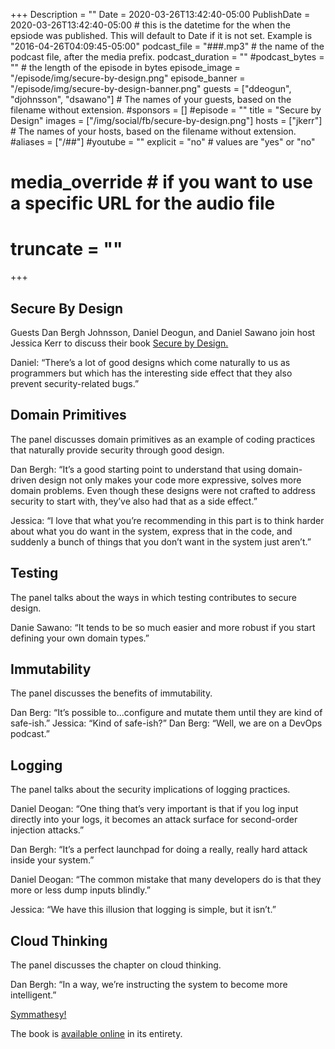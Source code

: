 +++
Description = ""
Date = 2020-03-26T13:42:40-05:00
PublishDate = 2020-03-26T13:42:40-05:00 # this is the datetime for the when the epsiode was published. This will default to Date if it is not set. Example is "2016-04-26T04:09:45-05:00"
podcast_file = "###.mp3" # the name of the podcast file, after the media prefix.
podcast_duration = ""
#podcast_bytes = "" # the length of the episode in bytes
episode_image = "/episode/img/secure-by-design.png"
episode_banner = "/episode/img/secure-by-design-banner.png"
guests = ["ddeogun", "djohnsson", "dsawano"] # The names of your guests, based on the filename without extension.
#sponsors = []
#episode = ""
title = "Secure by Design"
images = ["/img/social/fb/secure-by-design.png"]
hosts = ["jkerr"] # The names of your hosts, based on the filename without extension.
#aliases = ["/##"]
#youtube = ""
explicit = "no" # values are "yes" or "no"
# media_override # if you want to use a specific URL for the audio file
# truncate = ""
+++

## Secure By Design

Guests Dan Bergh Johnsson, Daniel Deogun, and Daniel Sawano join host Jessica Kerr to discuss their book [Secure by Design.](https://secure-by-design.io/)

Daniel: “There’s a lot of good designs which come naturally to us as programmers but which has the interesting side effect that they also prevent security-related bugs.”

## Domain Primitives

The panel discusses domain primitives as an example of coding practices that naturally provide security through good design.

Dan Bergh: “It’s a good starting point to understand that using domain-driven design not only makes your code more expressive, solves more domain problems. Even though these designs were not crafted to address security to start with, they’ve also had that as a side effect.”

Jessica: “I love that what you’re recommending in this part is to think harder about what you do want in the system, express that in the code, and suddenly a bunch of things that you don’t want in the system just aren’t.”

## Testing

The panel talks about the ways in which testing contributes to secure design.

Danie Sawano: “It tends to be so much easier and more robust if you start defining your own domain types.”

## Immutability

The panel discusses the benefits of immutability.

Dan Berg: “It’s possible to...configure and mutate them until they are kind of safe-ish.”
Jessica: “Kind of safe-ish?”
Dan Berg: “Well, we are on a DevOps podcast.”

## Logging

The panel talks about the security implications of logging practices.

Daniel Deogan: “One thing that’s very important is that if you log input directly into your logs, it becomes an attack surface for second-order injection attacks.”

Dan Bergh: “It’s a perfect launchpad for doing a really, really hard attack inside your system.”

Daniel Deogan: “The common mistake that many developers do is that they more or less dump inputs blindly.”

Jessica: “We have this illusion that logging is simple, but it isn’t.”

## Cloud Thinking

The panel discusses the chapter on cloud thinking.

Dan Bergh: “In a way, we’re instructing the system to become more intelligent.”

[Symmathesy!](https://blog.jessitron.com/2018/10/25/symmathecist-n/)

The book is [available online](https://www.manning.com/books/secure-by-design?a_aid=sawano&a_bid=0b3fac80&chan=g) in its entirety.